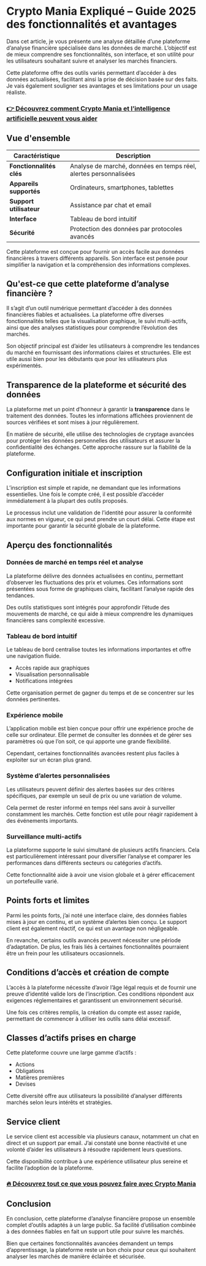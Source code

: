 # Crypto Mania Expliqué – Guide 2025 des fonctionnalités et avantages
   
Dans cet article, je vous présente une analyse détaillée d’une plateforme d’analyse financière spécialisée dans les données de marché. L’objectif est de mieux comprendre ses fonctionnalités, son interface, et son utilité pour les utilisateurs souhaitant suivre et analyser les marchés financiers.  

Cette plateforme offre des outils variés permettant d’accéder à des données actualisées, facilitant ainsi la prise de décision basée sur des faits. Je vais également souligner ses avantages et ses limitations pour un usage réaliste.  

### [👉 Découvrez comment Crypto Mania et l’intelligence artificielle peuvent vous aider](https://tinyurl.com/2ys2ou6k)
## Vue d'ensemble  

| Caractéristique           | Description                                    |
|--------------------------|------------------------------------------------|
| **Fonctionnalités clés**  | Analyse de marché, données en temps réel, alertes personnalisées |
| **Appareils supportés**   | Ordinateurs, smartphones, tablettes            |
| **Support utilisateur**  | Assistance par chat et email                     |
| **Interface**            | Tableau de bord intuitif                         |
| **Sécurité**             | Protection des données par protocoles avancés  |  

Cette plateforme est conçue pour fournir un accès facile aux données financières à travers différents appareils. Son interface est pensée pour simplifier la navigation et la compréhension des informations complexes.  

## Qu'est-ce que cette plateforme d’analyse financière ?  
Il s’agit d’un outil numérique permettant d’accéder à des données financières fiables et actualisées. La plateforme offre diverses fonctionnalités telles que la visualisation graphique, le suivi multi-actifs, ainsi que des analyses statistiques pour comprendre l’évolution des marchés.  

Son objectif principal est d’aider les utilisateurs à comprendre les tendances du marché en fournissant des informations claires et structurées. Elle est utile aussi bien pour les débutants que pour les utilisateurs plus expérimentés.  

## Transparence de la plateforme et sécurité des données  
La plateforme met un point d’honneur à garantir la **transparence** dans le traitement des données. Toutes les informations affichées proviennent de sources vérifiées et sont mises à jour régulièrement.  

En matière de sécurité, elle utilise des technologies de cryptage avancées pour protéger les données personnelles des utilisateurs et assurer la confidentialité des échanges. Cette approche rassure sur la fiabilité de la plateforme.  

## Configuration initiale et inscription  
L’inscription est simple et rapide, ne demandant que les informations essentielles. Une fois le compte créé, il est possible d’accéder immédiatement à la plupart des outils proposés.  

Le processus inclut une validation de l’identité pour assurer la conformité aux normes en vigueur, ce qui peut prendre un court délai. Cette étape est importante pour garantir la sécurité globale de la plateforme.  

## Aperçu des fonctionnalités  

### Données de marché en temps réel et analyse  
La plateforme délivre des données actualisées en continu, permettant d’observer les fluctuations des prix et volumes. Ces informations sont présentées sous forme de graphiques clairs, facilitant l’analyse rapide des tendances.  

Des outils statistiques sont intégrés pour approfondir l’étude des mouvements de marché, ce qui aide à mieux comprendre les dynamiques financières sans complexité excessive.  

### Tableau de bord intuitif  
Le tableau de bord centralise toutes les informations importantes et offre une navigation fluide.  

- Accès rapide aux graphiques  
- Visualisation personnalisable  
- Notifications intégrées  

Cette organisation permet de gagner du temps et de se concentrer sur les données pertinentes.  

### Expérience mobile  
L’application mobile est bien conçue pour offrir une expérience proche de celle sur ordinateur. Elle permet de consulter les données et de gérer ses paramètres où que l’on soit, ce qui apporte une grande flexibilité.  

Cependant, certaines fonctionnalités avancées restent plus faciles à exploiter sur un écran plus grand.  

### Système d’alertes personnalisées  
Les utilisateurs peuvent définir des alertes basées sur des critères spécifiques, par exemple un seuil de prix ou une variation de volume.  

Cela permet de rester informé en temps réel sans avoir à surveiller constamment les marchés. Cette fonction est utile pour réagir rapidement à des événements importants.  

### Surveillance multi-actifs  
La plateforme supporte le suivi simultané de plusieurs actifs financiers. Cela est particulièrement intéressant pour diversifier l’analyse et comparer les performances dans différents secteurs ou catégories d’actifs.  

Cette fonctionnalité aide à avoir une vision globale et à gérer efficacement un portefeuille varié.  

## Points forts et limites  
Parmi les points forts, j’ai noté une interface claire, des données fiables mises à jour en continu, et un système d’alertes bien conçu. Le support client est également réactif, ce qui est un avantage non négligeable.  

En revanche, certains outils avancés peuvent nécessiter une période d’adaptation. De plus, les frais liés à certaines fonctionnalités pourraient être un frein pour les utilisateurs occasionnels.  

## Conditions d’accès et création de compte  
L’accès à la plateforme nécessite d’avoir l’âge légal requis et de fournir une preuve d’identité valide lors de l’inscription. Ces conditions répondent aux exigences réglementaires et garantissent un environnement sécurisé.  

Une fois ces critères remplis, la création du compte est assez rapide, permettant de commencer à utiliser les outils sans délai excessif.  

## Classes d’actifs prises en charge  
Cette plateforme couvre une large gamme d’actifs :  

- Actions  
- Obligations  
- Matières premières  
- Devises  

Cette diversité offre aux utilisateurs la possibilité d’analyser différents marchés selon leurs intérêts et stratégies.  

## Service client  
Le service client est accessible via plusieurs canaux, notamment un chat en direct et un support par email. J’ai constaté une bonne réactivité et une volonté d’aider les utilisateurs à résoudre rapidement leurs questions.  

Cette disponibilité contribue à une expérience utilisateur plus sereine et facilite l’adoption de la plateforme.  

### [🔥 Découvrez tout ce que vous pouvez faire avec Crypto Mania](https://tinyurl.com/2ys2ou6k)
## Conclusion  
En conclusion, cette plateforme d’analyse financière propose un ensemble complet d’outils adaptés à un large public. Sa facilité d’utilisation combinée à des données fiables en fait un support utile pour suivre les marchés.  

Bien que certaines fonctionnalités avancées demandent un temps d’apprentissage, la plateforme reste un bon choix pour ceux qui souhaitent analyser les marchés de manière éclairée et sécurisée.
